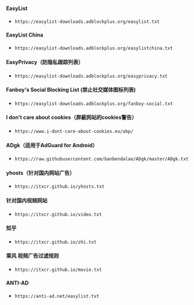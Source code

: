 #### EasyList

- `https://easylist-downloads.adblockplus.org/easylist.txt`

#### EasyList China

- `https://easylist-downloads.adblockplus.org/easylistchina.txt`

#### EasyPrivacy（防隐私跟踪列表）

- `https://easylist-downloads.adblockplus.org/easyprivacy.txt`

#### Fanboy's Social Blocking List (禁止社交媒体图标列表)

- `https://easylist-downloads.adblockplus.org/fanboy-social.txt`

#### I don't care about cookies（屏蔽网站的cookies警告）

- `https://www.i-dont-care-about-cookies.eu/abp/`

#### ADgk（适用于AdGuard for Android）

- `https://raw.githubusercontent.com/banbendalao/ADgk/master/ADgk.txt`

#### yhosts（针对国内网站广告）

- `https://itxcr.github.io/yhosts.txt`

#### 针对国内视频网站

- `https://itxcr.github.io/video.txt`

#### 知乎

- `https://itxcr.github.io/zhi.txt`

#### 乘风 视频广告过滤规则

- `https://itxcr.github.io/movie.txt`

#### ANTI-AD

- `https://anti-ad.net/easylist.txt`

